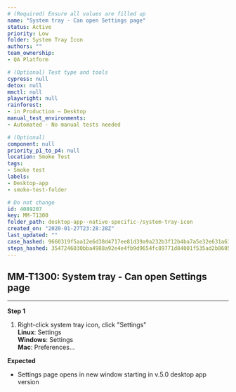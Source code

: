```yaml
---
# (Required) Ensure all values are filled up
name: "System tray - Can open Settings page"
status: Active
priority: Low
folder: System Tray Icon
authors: ""
team_ownership: 
- QA Platform

# (Optional) Test type and tools
cypress: null
detox: null
mmctl: null
playwright: null
rainforest: 
- in Production — Desktop
manual_test_environments: 
- Automated - No manual tests needed

# (Optional)
component: null
priority_p1_to_p4: null
location: Smoke Test
tags: 
- Smoke test
labels: 
- Desktop-app
- smoke-test-folder

# Do not change
id: 4089207
key: MM-T1300
folder_path: desktop-app--native-specific-/system-tray-icon
created_on: "2020-01-27T23:28:28Z"
last_updated: ""
case_hashed: 9660319f5aa12e6d38d4717ee81d39a9a232b3f12b4ba7a5e32e631a6146440e9a461c2fc6bcb45cb0435830d1aef893
steps_hashed: 3547246030bba4988a92e4e4fb9d9654fc89771d84001f535ad2b8605838464e3c79b1be11b962bde18111e1035415f5
---
```


## MM-T1300: System tray - Can open Settings page

---

**Step 1**

1. Right-click system tray icon, click "Settings"
   \
   **Linux**: Settings \
   **Windows**: Settings\
   **Mac**: Preferences...

**Expected**

- Settings page opens in new window starting in v.5.0 desktop app version
